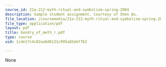 ```yaml
---
course_id: 21a-212-myth-ritual-and-symbolism-spring-2004
description: Sample student assignment. Courtesy of Shen Qu.
file_location: /coursemedia/21a-212-myth-ritual-and-symbolism-spring-2004/1cde17c4c82aa6d6131c995a82ebf762_bondry_of_meth_r.pdf
file_type: application/pdf
layout: pdf
title: bondry_of_meth_r.pdf
type: course
uid: 1cde17c4c82aa6d6131c995a82ebf762

---
```

None
